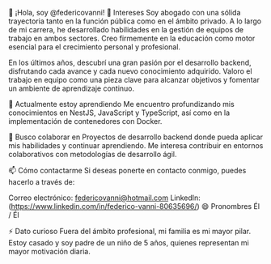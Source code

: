 👋 ¡Hola, soy @federicovanni!
👀 Intereses
Soy abogado con una sólida trayectoria tanto en la función pública como en el ámbito privado. A lo largo de mi carrera, he desarrollado habilidades en la gestión de equipos de trabajo en ambos sectores. Creo firmemente en la educación como motor esencial para el crecimiento personal y profesional.

En los últimos años, descubrí una gran pasión por el desarrollo backend, disfrutando cada avance y cada nuevo conocimiento adquirido. Valoro el trabajo en equipo como una pieza clave para alcanzar objetivos y fomentar un ambiente de aprendizaje continuo.

🌱 Actualmente estoy aprendiendo
Me encuentro profundizando mis conocimientos en NestJS, JavaScript y TypeScript, así como en la implementación de contenedores con Docker.

💞️ Busco colaborar en
Proyectos de desarrollo backend donde pueda aplicar mis habilidades y continuar aprendiendo. Me interesa contribuir en entornos colaborativos con metodologías de desarrollo ágil.

📫 Cómo contactarme
Si deseas ponerte en contacto conmigo, puedes hacerlo a través de:

Correo electrónico: federicovanni@hotmail.com
LinkedIn: (https://www.linkedin.com/in/federico-vanni-80635696/)
😄 Pronombres
Él / Él

⚡ Dato curioso
Fuera del ámbito profesional, mi familia es mi mayor pilar. Estoy casado y soy padre de un niño de 5 años, quienes representan mi mayor motivación diaria.
